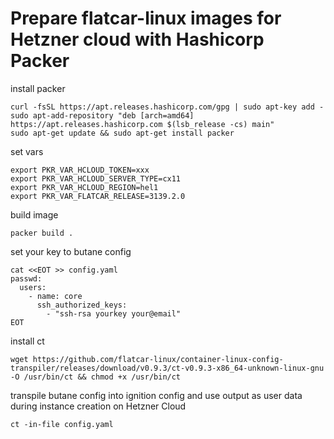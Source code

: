 # Prepare flatcar-linux images for Hetzner cloud with Hashicorp Packer

install packer
```
curl -fsSL https://apt.releases.hashicorp.com/gpg | sudo apt-key add -
sudo apt-add-repository "deb [arch=amd64] https://apt.releases.hashicorp.com $(lsb_release -cs) main"
sudo apt-get update && sudo apt-get install packer
```
set vars
```
export PKR_VAR_HCLOUD_TOKEN=xxx
export PKR_VAR_HCLOUD_SERVER_TYPE=cx11
export PKR_VAR_HCLOUD_REGION=hel1
export PKR_VAR_FLATCAR_RELEASE=3139.2.0
```
build image
```
packer build .
```
set your key to butane config
```
cat <<EOT >> config.yaml
passwd:
  users:
    - name: core
      ssh_authorized_keys:
        - "ssh-rsa yourkey your@email"
EOT
```
install ct
```
wget https://github.com/flatcar-linux/container-linux-config-transpiler/releases/download/v0.9.3/ct-v0.9.3-x86_64-unknown-linux-gnu -O /usr/bin/ct && chmod +x /usr/bin/ct
```
transpile butane config into ignition config and use output as user data during instance creation on Hetzner Cloud
```
ct -in-file config.yaml
```

